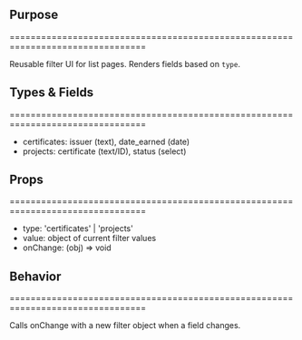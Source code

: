 ## Purpose
================================================================================

Reusable filter UI for list pages. Renders fields based on `type`.

## Types & Fields
================================================================================

- certificates: issuer (text), date_earned (date)
- projects: certificate (text/ID), status (select)

## Props
================================================================================

- type: 'certificates' | 'projects'
- value: object of current filter values
- onChange: (obj) => void

## Behavior
================================================================================

Calls onChange with a new filter object when a field changes.
